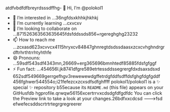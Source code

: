 atdfvbdfdfbreyrdsssdffhg- 👋 Hi, I’m @polokol1
- 👀 I’m interested in ...36ngfdsxkhhkjhkhkj
- 🌱 I’m currently learning ...cxvcxv
- 💞️ I’m looking to collaborate on ...871526363563635645fdsfddssds856+rgereghghg23232
- 📫 How to reach me ...zcxasd623xcvvcx4115hryxcv84847ghnregtdsdssdaasxzcxcvhghndrgrdftrhrthtrrhtyhthfe
- 😄 Pronouns: ...59sdf543sdf4343mn,26669+erg365696bmnhtedf85885fdsfgfggf
- ⚡ Fun fact: ...454656l.jk8741dfgre589etrtessddssegrergfdxdsaxsdsxd
652sdf549669gerrgefhgv3rewewewdgffetrdgfddfsdffdsfghgfdgfgddf
  456fghwer544554o;i21fefezcxzcxsdfsdfghffff
polokol1/polokol1 is a ✨ special ✨ repository b55ecause its `README.md` (this file) appears on your GitHusfdb hgprofile.qrwqw56156xcertrrvxcdsdgfdfgdfdc
You can click the Preview link to take a look at your changes.26bdfxxcdcsd
--->fsd
efwefecsddscrtrtrtegrgregreerer
